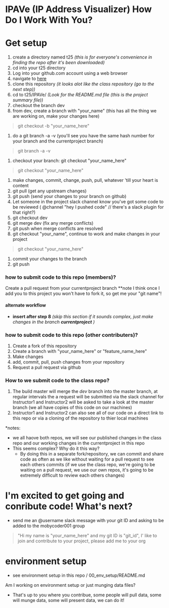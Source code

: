 # IPAVe (IP Address Visualizer) How Do I Work With You?

# Get setup

1. create a directory named t25 *(this is for everyone's convenience in finding the repo after it's been downloaded)*
1. cd into your t25 directory
1. Log into your github.com account using a web browser
1. navigate to [here](https://github.com/mobycoder001/Wi2018-Classroom)
1. clone this repository *(it looks alot like the class repository (go to the next step))*
1. cd to t25/IPAVe/ *(Look for the README.md file (this is the project summary file))*
1. checkout the branch dev
1. from dev, create a branch with "your_name" (this has all the thing we are working on, make your changes here)
> git checkout -b "your_name_here"
1. do a git branch -a -v (you'll see you have the same hash number for your branch and the currentproject branch)
> git branch -a -v
1. checkout your branch: git checkout "your_name_here"
> git checkout "your_name_here"
1. make changes, commit, change, push, pull, whatever 'till your heart is content
1. git pull (get any upstream changes)
1. git push (send your changes to your branch on github)
1. Let someone in the project slack channel know you've got some code to be reviewed ( @channel "hey I pushed code" // there's a slack plugin for that right?)
1. git checkout dev
1. git merge dev (fix any merge conflicts)
1. git push when merge conflicts are resolved
1. git checkout "your_name", continue to work and make changes in your project
> git checkout "your_name_here"
1. commit your changes to the branch
1. git push


### how to submit code to this repo (members)?  
Create a pull request from your currentproject branch **note I think once I add you to this project you won't have to fork it, so get me your "git name"!

#### alternate workflow
- **insert after step 8** *(skip this section if it sounds complex, just make changes in the branch **currentproject** )*

### how to submit code to this repo (other contributers)?  
1. Create a fork of this repository
1. Create a branch with "your_name_here" or "feature_name_here"
1. Make changes
1. add, commit, pull, push changes from your repository
1. Request a pull request via github

### How to we submit code to the class repo?
1. The build master will merge the *dev* branch into the master branch, at regular intervals the a request will be submitted via the slack channel for Instructor1 and Instructor2 will be asked to take a look at the master branch (we all have copies of this code on our machines)
1. Instructor1 and Instructor2 can also see all of our code on a direct link to this repo or via a cloning of the repository to thier local machines

*notes:
* we all haove both repos, we will see our published changes in the class repo and our working changes in the currentproject in this repo
* This seems complex?  Why do it this way?
  - By doing this in a separate fork/repository, we can commit and share code as often as we like without waiting for a pull request to see each others commits (if we use the class repo, we're going to be waiting on a pull request, we use our own repos, it's going to be extremely difficult to review each others changes)


# I'm excited to get going and conribute code! What's next?
- send me an @username slack message with your git ID and asking to be added to the mobycoder001 group
> "Hi my name is "your_name_here" and my git ID is "git_id", I' like to join and contribute to your project, please add me to your org


# environment setup
- see environment setup in this repo / 00_env_setup/README.md

Am I working on environment setup or just munging data files?
- That's up to you where you contribue, some people will pull data, some will munge data, some will present data, we can do it!
